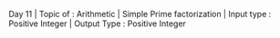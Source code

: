 Day 11 | 
Topic of : Arithmetic | 
Simple Prime factorization | 
Input type : Positive Integer | 
Output Type : Positive Integer
